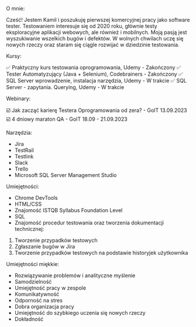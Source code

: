O mnie:

Cześć! Jestem Kamil i poszukuję pierwszej komercyjnej pracy jako software tester. Testowaniem interesuje się od 2020 roku, głównie testy eksploracyjne aplikacji webowych, ale również i mobilnych. Moją pasją jest wyszukiwanie wszelkich bugów i defektów. W wolnych chwilach uczę się nowych rzeczy oraz staram się ciągle rozwijać w dziedzinie testowania.

Kursy:

✅ Praktyczny kurs testowania oprogramowania, Udemy - Zakończony
✅ Tester Automatyzujący (Java + Selenium), Codebrainers - Zakończony
✅ SQL Server wprowadzenie, instalacja narzędzia, Udemy - W trakcie
✅ SQL Server - zapytania. Querying, Udemy - W trakcie

Webinary:

☑️ Jak zacząć karierę Testera Oprogramowania od zera? - GoIT 13.09.2023
☑️ 4 dniowy maraton QA - GoIT 18.09 - 21.09.2023

Narzędzia:

- Jira
- TestRail
- Testlink
- Slack
- Trello
- Microsoft SQL Server Management Studio

Umiejętności:

- Chrome DevTools
- HTML/CSS
- Znajomość ISTQB Syllabus Foundation Level
- SQL
- Znajomość procedur testowania oraz tworzenia dokumentacji technicznej:
1. Tworzenie przypadków testowych
2. Zgłaszanie bugów w Jira
3. Tworzenie przypadków testowych na podstawie historyjek użytkownika

Umiejętności miękkie:

- Rozwiązywanie problemów i analityczne myślenie
- Samodzielność
- Umiejętność pracy w zespole
- Komunikatywność
- Odporność na stres
- Dobra organizacja pracy
- Umiejętność do szybkiego uczenia się nowych rzeczy
- Dokładność



